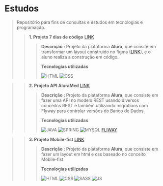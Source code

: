 # Estudos

> Repositório para fins de consultas e estudos em tecnologias e programação.
>> **1. Projeto 7 dias de código** [LINK](https://github.com/ROGER-UFRGS/Estudos/tree/main/Html5-Css3)
>>> **Descrição :**
>>> Projeto da plataforma **Alura**, que consite em transformar um layout construido no figma ([LINK](https://www.figma.com/file/mm3MLozvUDGhDRTxSLlGL5/7daysOfCode-HTML-CSS?node-id=0%3A1&t=ej2ijbbbWZkcKZRh-0,"Projeto-Figma")), e o aluno realiza
>>> a construção em código.
>>> 
>>> **Tecnologias utilizadas**
>>>   
>>>![HTML](https://icongr.am/devicon/html5-plain.svg?size=32&color=currentColor,"HTML")
>>>![CSS](https://icongr.am/devicon/css3-plain.svg?size=32&color=currentColor,"CSS")
>>>
>>>

>>**2. Projeto API AluraMed** [LINK](https://github.com/ROGER-UFRGS/Estudos/tree/main/alura-med)
>>> **Descrição :**
>>> Projeto da plataforma **Alura**, que consiste em fazer uma API no modelo REST usando diversos conceitos REST e também utilizando migrations com Flyway para controlar versões do
>>> Banco de Dados.
>>> 
>>> **Tecnologias utilizadas**
>>> 
>>>![JAVA](https://icongr.am/simple/java.svg?size=32&color=currentColor,"JAVA")
>>>![SPRING](https://icongr.am/simple/spring.svg?size=32&color=currentColor,"SPRING")
>>>![MYSQL](https://icongr.am/simple/mysql.svg?size=32&color=currentColor,"Mysql")
>>>[FLIWAY](https://flywaydb.org/,"FLYWAY")
>>>

>>**3. Projeto Mobile-fist** [LINK](https://github.com/roger-ufrgs/Estudos/tree/main/Mobile-Fist)
>>> **Descrição :**
>>> Projeto da plataforma **Alura**, que consiste em fazer um layout em html e css baseado no conceito Mobile-fist
>>> 
>>> **Tecnologias utilizadas**
>>> 
>>>![HTML](https://icongr.am/devicon/html5-plain.svg?size=32&color=currentColor,"HTML")
>>>![CSS](https://icongr.am/devicon/css3-plain.svg?size=32&color=currentColor,"CSS")
>>>![SASS](https://icongr.am/simple/sass.svg?size=32&color=colored=false,"SASS")
>>>![JS](https://icongr.am/simple/javascript.svg?size=32&color=colored=false,"JS")
>>>
